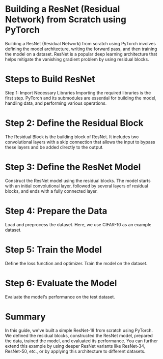 # Building a ResNet (Residual Network) from Scratch using PyTorch

Building a ResNet (Residual Network) from scratch using PyTorch involves defining the model architecture, writing the forward pass, and then training the model on a dataset. ResNet is a popular deep learning architecture that helps mitigate the vanishing gradient problem by using residual blocks.

# Steps to Build ResNet
Step 1: Import Necessary Libraries
Importing the required libraries is the first step. PyTorch and its submodules are essential for building the model, handling data, and performing various operations.



# Step 2: Define the Residual Block
The Residual Block is the building block of ResNet. It includes two convolutional layers with a skip connection that allows the input to bypass these layers and be added directly to the output.


# Step 3: Define the ResNet Model
Construct the ResNet model using the residual blocks. The model starts with an initial convolutional layer, followed by several layers of residual blocks, and ends with a fully connected layer.

# Step 4: Prepare the Data
Load and preprocess the dataset. Here, we use CIFAR-10 as an example dataset.

# Step 5: Train the Model
Define the loss function and optimizer. Train the model on the dataset.


# Step 6: Evaluate the Model
Evaluate the model's performance on the test dataset.


# Summary
In this guide, we've built a simple ResNet-18 from scratch using PyTorch. We defined the residual blocks, constructed the ResNet model, prepared the data, trained the model, and evaluated its performance. You can further extend this example by using deeper ResNet variants like ResNet-34, ResNet-50, etc., or by applying this architecture to different datasets.
